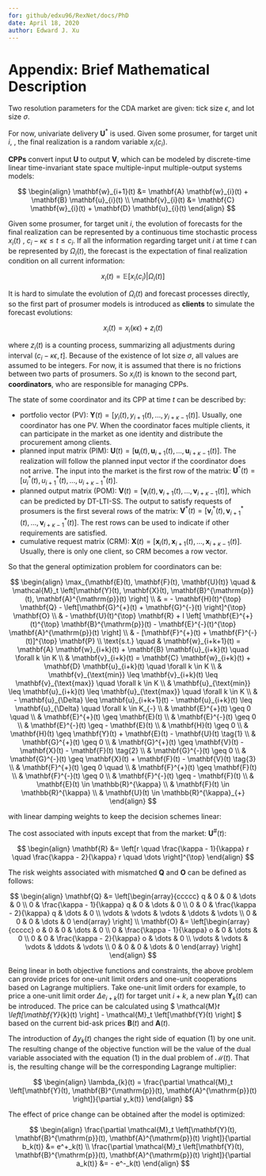 ```yaml
---
for: github/edxu96/RexNet/docs/PhD
date: April 18, 2020
author: Edward J. Xu
---
```


# Appendix: Brief Mathematical Description

Two resolution parameters for the CDA market are given: tick size $\epsilon$, and lot size $\sigma$.

For now, univariate delivery $\mathbf{U}^{*}$ is used. Given some prosumer, for target unit $i$, , the final realization is a random variable $x_i(c_i)$.

__CPPs__ convert input $\mathbf{U}$ to output $\mathbf{V}$, which can be modeled by discrete-time linear time-invariant state space multiple-input multiple-output systems models:

$$ \begin{align}
\mathbf{w}_{i+1}(t) &= \mathbf{A} \mathbf{w}_{i}(t) + \mathbf{B} \mathbf{u}_{i}(t) \\
\mathbf{v}_{i}(t) &= \mathbf{C} \mathbf{w}_{i}(t) + \mathbf{D} \mathbf{u}_{i}(t)
\end{align} $$

Given some prosumer, for target unit $i$, the evolution of forecasts for the final realization can be represented by a continuous time stochastic process $x_i(t) \text{ ,  } c_i - \kappa \epsilon \leq t \leq c_i$. If all the information regarding target unit $i$ at time $t$ can be represented by $\Omega_i(t)$, the forecast is the expectation of final realization condition on all current information:

$$ x_i(t) = \mathbb{E}\left[x_i(c_i) | \Omega_i(t) \right] $$

It is hard to simulate the evolution of $\Omega_i(t)$ and forecast processes directly, so the first part of prosumer models is introduced as __clients__ to simulate the forecast evolutions:

$$ x_i(t) = x_i(\kappa \epsilon) + z_i(t) $$

where $z_i(t)$ is a counting process, summarizing all adjustments during interval $(c_i - \kappa \epsilon, t]$. Because of the existence of lot size $\sigma$, all values are assumed to be integers. For now, it is assumed that there is no frictions between two parts of prosumers. So $x_i(t)$ is known to the second part, __coordinators__, who are responsible for managing CPPs.

The state of some coordinator and its CPP at time $t$ can be described by:

- portfolio vector (PV): $\mathbf{Y}(t) = [y_i(t), y_{i+1}(t), ..., y_{i+\kappa-1}(t)]$. Usually, one coordinator has one PV. When the coordinator faces multiple clients, it can participate in the market as one identity and distribute the procurement among clients.
- planned input matrix (PIM): $\mathbf{U}(t) = [\mathbf{u}_i(t), \mathbf{u}_{i+1}(t), ..., \mathbf{u}_{i+\kappa-1}(t)]$. The realization will follow the planned input vector if the coordinator does not arrive. The input into the market is the first row of the matrix: $\mathbf{U}^{*}(t) = [u_i^{*}(t), u_{i+1}^{*}(t), ..., u_{i+\kappa-1}^{*}(t)]$.
- planned output matrix (POM): $\mathbf{V}(t) = [\mathbf{v}_i(t), \mathbf{v}_{i+1}(t), ..., \mathbf{v}_{i+\kappa-1}(t)]$, which can be predicted by DT-LTI-SS. The output to satisfy requests of prosumers is the first several rows of the matrix: $\mathbf{V}^{*}(t) = [\mathbf{v}_i^{*}(t), \mathbf{v}_{i+1}^{*}(t), ..., \mathbf{v}_{i+\kappa-1}^{*}(t)]$. The rest rows can be used to indicate if other requirements are satisfied.
- cumulative request matrix (CRM): $\mathbf{X}(t) = [\mathbf{x}_i(t), \mathbf{x}_{i+1}(t), ..., \mathbf{x}_{i+\kappa-1}(t)]$. Usually, there is only one client, so CRM becomes a row vector.

So that the general optimization problem for coordinators can be:

$$ \begin{align}
\max_{\mathbf{E}(t), \mathbf{F}(t), \mathbf{U}(t)} \quad & \mathcal{M}_t \left[\mathbf{Y}(t), \mathbf{X}(t), \mathbf{B}^{\mathrm{p}}(t), \mathbf{A}^{\mathrm{p}}(t) \right] \\
& = - \mathbf{H}(t)^{\top} \mathbf{Q} - \left[\mathbf{G}^{+}(t) + \mathbf{G}^{-}(t) \right]^{\top} \mathbf{O} \\
& - \mathbf{U}(t)^{\top} \mathbf{R} + l \left[ \mathbf{E}^{+}(t)^{\top} \mathbf{B}^{\mathrm{p}}(t) - \mathbf{E}^{-}(t)^{\top} \mathbf{A}^{\mathrm{p}}(t) \right] \\
& - [\mathbf{F}^{+}(t) + \mathbf{F}^{-}(t)]^{\top} \mathbf{P} \\
\text{s.t.} \quad & \mathbf{w}_{i+k+1}(t) = \mathbf{A} \mathbf{w}_{i+k}(t) + \mathbf{B} \mathbf{u}_{i+k}(t) \quad \forall k \in K \\
& \mathbf{v}_{i+k}(t) = \mathbf{C} \mathbf{w}_{i+k}(t) + \mathbf{D} \mathbf{u}_{i+k}(t) \quad \forall k \in K \\
& \mathbf{v}_{\text{min}} \leq \mathbf{v}_{i+k}(t) \leq \mathbf{v}_{\text{max}} \quad \forall k \in K \\
& \mathbf{u}_{\text{min}} \leq \mathbf{u}_{i+k}(t) \leq \mathbf{u}_{\text{max}} \quad \forall k \in K \\
& - \mathbf{u}_{\Delta} \leq \mathbf{u}_{i+k+1}(t) - \mathbf{u}_{i+k}(t) \leq \mathbf{u}_{\Delta} \quad \forall k \in K_{-} \\
& \mathbf{E}^{+}(t) \geq 0 \quad \\
& \mathbf{E}^{+}(t) \geq \mathbf{E}(t)  \\
& \mathbf{E}^{-}(t) \geq 0 \\
& \mathbf{E}^{-}(t) \geq - \mathbf{E}(t) \\
& \mathbf{H}(t) \geq 0 \\
& \mathbf{H}(t) \geq \mathbf{Y}(t) + \mathbf{E}(t) - \mathbf{U}(t) \tag{1} \\
& \mathbf{G}^{+}(t) \geq 0 \\
& \mathbf{G}^{+}(t) \geq \mathbf{V}(t) - \mathbf{X}(t) - \mathbf{F}(t) \tag{2} \\
& \mathbf{G}^{-}(t) \geq 0 \\
& \mathbf{G}^{-}(t) \geq \mathbf{X}(t) + \mathbf{F}(t) - \mathbf{V}(t) \tag{3} \\
& \mathbf{F}^{+}(t) \geq 0 \quad \\
& \mathbf{F}^{+}(t) \geq \mathbf{F}(t)  \\
& \mathbf{F}^{-}(t) \geq 0 \\
& \mathbf{F}^{-}(t) \geq - \mathbf{F}(t) \\
& \mathbf{E}(t) \in \mathbb{R}^{\kappa} \\
& \mathbf{F}(t) \in \mathbb{R}^{\kappa} \\
& \mathbf{U}(t) \in \mathbb{R}^{\kappa}_{+}
\end{align} $$

with linear damping weights to keep the decision schemes linear:

The cost associated with inputs except that from the market: $\mathbf{U}^{\#}(t)$:

$$ \begin{align}
\mathbf{R} &= \left[r \quad \frac{\kappa - 1}{\kappa} r \quad \frac{\kappa - 2}{\kappa} r \quad \dots \right]^{\top}
\end{align} $$

The risk weights associated with mismatched $\mathbf{Q}$ and $\mathbf{O}$ can be defined as follows:

$$ \begin{align}
\mathbf{Q} &= \left[\begin{array}{ccccc}
    q & 0 & 0 & \dots & 0 \\
    0 & \frac{\kappa - 1}{\kappa} q & 0 & \dots & 0 \\
    0 & 0 & \frac{\kappa - 2}{\kappa} q & \dots & 0 \\
    \vdots & \vdots & \vdots & \ddots & \vdots \\
    0 & 0 & 0 & \dots & 0
\end{array} \right] \\
\mathbf{O} &= \left[\begin{array}{ccccc}
    o & 0 & 0 & \dots & 0 \\
    0 & \frac{\kappa - 1}{\kappa} o & 0 & \dots & 0 \\
    0 & 0 & \frac{\kappa - 2}{\kappa} o & \dots & 0 \\
    \vdots & \vdots & \vdots & \ddots & \vdots \\
    0 & 0 & 0 & \dots & 0
\end{array} \right]
\end{align} $$

Being linear in both objective functions and constraints, the above problem can provide prices for one-unit limit orders and one-unit cooperations based on Lagrange multipliers. Take one-unit limit orders for example, to price a one-unit limit order $\Delta e_{i+k}(t)$ for target unit $i+k$, a new plan $\mathbf{Y}_{k}(t)$ can be introduced. The price can be calculated using $ \mathcal{M}_t \left[\mathbf{Y}_{k}(t) \right] - \mathcal{M}_t \left[\mathbf{Y}(t) \right] $ based on the current bid-ask prices $\mathbf{B}(t)$ and $\mathbf{A}(t)$.

The introduction of $\Delta y_k(t)$ changes the right side of equation (1) by one unit. The resulting change of the objective function will be the value of the dual variable associated with the equation (1) in the dual problem of $\mathcal{M}(t)$. That is, the resulting change will be the corresponding Lagrange multiplier:

$$ \begin{align}
\lambda_{k}(t) = \frac{\partial \mathcal{M}_t \left[\mathbf{Y}(t), \mathbf{B}^{\mathrm{p}}(t), \mathbf{A}^{\mathrm{p}}(t) \right]}{\partial y_k(t)}
\end{align} $$

The effect of price change can be obtained after the model is optimized:

$$ \begin{align}
\frac{\partial \mathcal{M}_t \left[\mathbf{Y}(t), \mathbf{B}^{\mathrm{p}}(t), \mathbf{A}^{\mathrm{p}}(t) \right]}{\partial b_k(t)} &= e^+_k(t) \\
\frac{\partial \mathcal{M}_t \left[\mathbf{Y}(t), \mathbf{B}^{\mathrm{p}}(t), \mathbf{A}^{\mathrm{p}}(t) \right]}{\partial a_k(t)} &= - e^-_k(t)
\end{align} $$
